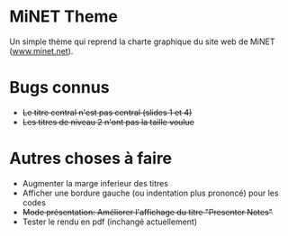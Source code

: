 # MiNET Theme
Un simple thème qui reprend la charte graphique du site web de MiNET (www.minet.net).

# Bugs connus

- <del>Le titre central n'est pas central (slides 1 et 4)</del>
- <del>Les titres de niveau 2 n'ont pas la taille voulue</del>

# Autres choses à faire

- Augmenter la marge inferieur des titres
- Afficher une bordure gauche (ou indentation plus prononcé) pour les codes
- <del>Mode présentation: Améliorer l'affichage du titre "Presenter Notes"</del>
- Tester le rendu en pdf (inchangé actuellement)
